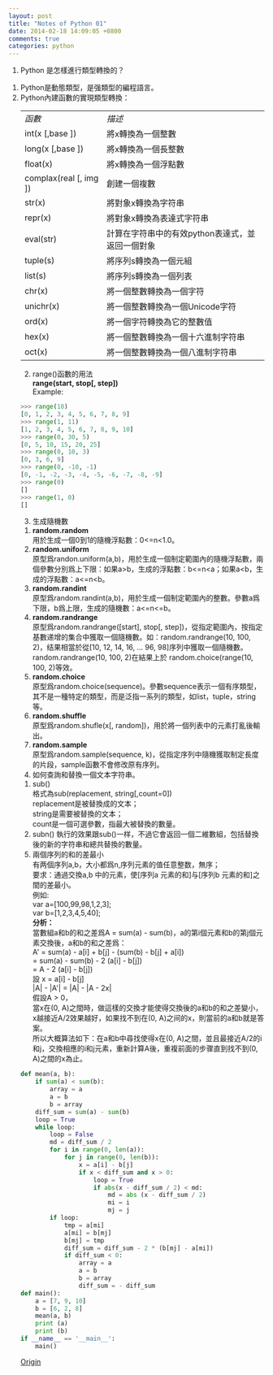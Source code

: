 ```yaml
---
layout: post
title: "Notes of Python 01"
date: 2014-02-18 14:09:05 +0800
comments: true
categories: python
---
```

1. Python 是怎樣進行類型轉換的？  
1) Python是動態類型，是强類型的編程語言。  
2) Python內建函數的實現類型轉換：  
		<table>
<tbody>
<tr><td><em> 函數 </em></td><td><em> 描述 </em></td></tr>  
<tr><td>int(x [,base ]) </td><td>將x轉換為一個整數</td></tr>
<tr><td>long(x [,base ]) </td><td>將x轉換為一個長整數</td></tr>
<tr><td>float(x) </td><td>將x轉換為一個浮點數</td></tr>
<tr><td>complax(real [, img ]) </td><td>創建一個複數</td></tr>
<tr><td>str(x) </td><td>將對象x轉換為字符串</td></tr>
<tr><td>repr(x) </td><td>將對象x轉換為表達式字符串</td></tr>
<tr><td>eval(str) </td><td>計算在字符串中的有效python表達式，並返回一個對象</td></tr>
<tr><td>tuple(s) </td><td>將序列s轉換為一個元組</td></tr>
<tr><td>list(s) </td><td>將序列s轉換為一個列表</td></tr>
<tr><td>chr(x) </td><td>將一個整數轉換為一個字符</td></tr>
<tr><td>unichr(x) </td><td>將一個整數轉換為一個Unicode字符</td></tr>
<tr><td>ord(x) </td><td>將一個字符轉換為它的整數值</td></tr>
<tr><td>hex(x) </td><td>將一個整數轉換為一個十六進制字符串</td></tr>
<tr><td>oct(x) </td><td>將一個整數轉換為一個八進制字符串</td></tr>
</tbody>
</table> <!--more-->  
  
2. range()函數的用法  
**range(start, stop[, step])**  
Example:  
``` python  
>>> range(10)  
[0, 1, 2, 3, 4, 5, 6, 7, 8, 9]  
>>> range(1, 11)  
[1, 2, 3, 4, 5, 6, 7, 8, 9, 10]  
>>> range(0, 30, 5)  
[0, 5, 10, 15, 20, 25]  
>>> range(0, 10, 3)  
[0, 3, 6, 9]  
>>> range(0, -10, -1)  
[0, -1, -2, -3, -4, -5, -6, -7, -8, -9]  
>>> range(0)  
[]  
>>> range(1, 0)  
[]  
```
  
3. 生成隨機數  
1) **random.random**  
用於生成一個0到1的隨機浮點數：0<=n<1.0。  
2) **random.uniform**  
原型爲randon.uniform(a,b)，用於生成一個制定範圍內的隨機浮點數，兩個參數分別爲上下限：如果a>b，生成的浮點數：b<=n<a；如果a<b，生成的浮點數：a<=n<b。  
3) **random.randint**  
原型爲random.randint(a,b)，用於生成一個制定範圍內的整數。參數a爲下限，b爲上限，生成的隨機數：a<=n<=b。  
4) **random.randrange**  
原型爲random.randrange([start], stop[, step])，從指定範圍內，按指定基數递增的集合中獲取一個隨機數。如：random.randrange(10, 100, 2)，结果相當於從[10, 12, 14, 16, ... 96, 98]序列中獲取一個隨機數。random.randrange(10, 100, 2)在結果上於 random.choice(range(10, 100, 2)等效。  
5) **random.choice**  
原型爲random.choice(sequence)。參數sequence表示一個有序類型，其不是一種特定的類型，而是泛指一系列的類型，如list，tuple，string等。  
6) **random.shuffle**  
原型爲random.shufle(x[, random])，用於將一個列表中的元素打亂後輸出。  
7) **random.sample**  
原型爲random.sample(sequence, k)，從指定序列中隨機獲取制定長度的片段，sample函數不會修改原有序列。  
  
4. 如何查詢和替換一個文本字符串。  
1) sub()  
格式為sub(replacement, string[,count=0])  
replacement是被替換成的文本；  
string是需要被替換的文本；  
count是一個可選參數，指最大被替換的數量。  
2) subn()
執行的效果跟sub()一样，不過它會返回一個二維數組，包括替換後的新的字符串和總共替換的數量。  
  
5. 兩個序列的和的差最小  
有两個序列a,b，大小都爲n,序列元素的值任意整数，無序；  
要求：通過交換a,b 中的元素，使[序列a 元素的和]与[序列b 元素的和]之間的差最小。  
例如:  
var a=[100,99,98,1,2,3];  
var b=[1,2,3,4,5,40];  
**分析：**  
當數組a和b的和之差爲A = sum(a) - sum(b)，a的第i個元素和b的第j個元素交換後，a和b的和之差爲：  
A' = sum(a) - a[i] + b[j] - (sum(b) - b[j] + a[i])  
   = sum(a) - sum(b) - 2 (a[i] - b[j])  
   = A - 2 (a[i] - b[j])  
設 x = a[i] - b[j]  
|A| - |A'| = |A| - |A - 2x|  
假設A > 0，  
當x在(0, A)之間時，做這樣的交換才能使得交換後的a和b的和之差變小，x越接近A/2效果越好，如果找不到在(0, A)之间的x，則當前的a和b就是答案。  
所以大概算法如下：在a和b中尋找使得x在(0, A)之間，並且最接近A/2的i和j，交換相應的i和j元素，重新計算A後，重複前面的步骤直到找不到(0, A)之間的x為止。  
``` python
def mean(a, b):  
    if sum(a) < sum(b):  
        array = a  
        a = b  
        b = array  
    diff_sum = sum(a) - sum(b)  
    loop = True  
    while loop:  
        loop = False  
        md = diff_sum / 2  
        for i in range(0, len(a)):  
            for j in range(0, len(b)):  
                x = a[i] - b[j]  
                if x < diff_sum and x > 0:  
                    loop = True  
                    if abs(x - diff_sum / 2) < md:  
                        md = abs (x - diff_sum / 2)  
                        mi = i  
                        mj = j  
        if loop:  
            tmp = a[mi]  
            a[mi] = b[mj]  
            b[mj] = tmp  
            diff_sum = diff_sum - 2 * (b[mj] - a[mi])  
            if diff_sum < 0:  
                array = a  
                a = b  
                b = array  
                diff_sum = - diff_sum  
def main():  
    a = [7, 9, 10]  
    b = [6, 2, 8]  
    mean(a, b)  
    print (a)  
    print (b)  
if __name__ == '__main__':  
    main()  
```
[Origin](http://www.smallqiao.com/31.html)